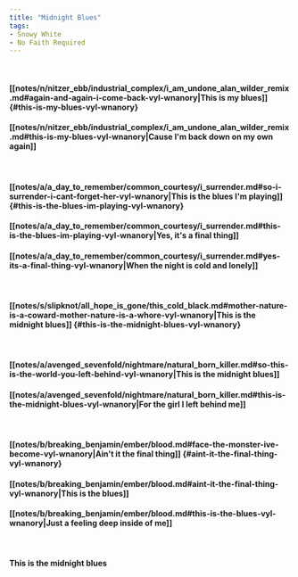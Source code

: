 ```yaml
---
title: "Midnight Blues"
tags:
- Snowy White
- No Faith Required
---
```

&nbsp;
#### [[notes/n/nitzer_ebb/industrial_complex/i_am_undone_alan_wilder_remix.md#again-and-again-i-come-back-vyl-wnanory|This is my blues]] {#this-is-my-blues-vyl-wnanory}
#### [[notes/n/nitzer_ebb/industrial_complex/i_am_undone_alan_wilder_remix.md#this-is-my-blues-vyl-wnanory|Cause I'm back down on my own again]]
&nbsp;
#### [[notes/a/a_day_to_remember/common_courtesy/i_surrender.md#so-i-surrender-i-cant-forget-her-vyl-wnanory|This is the blues I'm playing]] {#this-is-the-blues-im-playing-vyl-wnanory}
#### [[notes/a/a_day_to_remember/common_courtesy/i_surrender.md#this-is-the-blues-im-playing-vyl-wnanory|Yes, it's a final thing]]
#### [[notes/a/a_day_to_remember/common_courtesy/i_surrender.md#yes-its-a-final-thing-vyl-wnanory|When the night is cold and lonely]]
&nbsp;
#### [[notes/s/slipknot/all_hope_is_gone/this_cold_black.md#mother-nature-is-a-coward-mother-nature-is-a-whore-vyl-wnanory|This is the midnight blues]] {#this-is-the-midnight-blues-vyl-wnanory}
&nbsp;
#### [[notes/a/avenged_sevenfold/nightmare/natural_born_killer.md#so-this-is-the-world-you-left-behind-vyl-wnanory|This is the midnight blues]]
#### [[notes/a/avenged_sevenfold/nightmare/natural_born_killer.md#this-is-the-midnight-blues-vyl-wnanory|For the girl I left behind me]]
&nbsp;
#### [[notes/b/breaking_benjamin/ember/blood.md#face-the-monster-ive-become-vyl-wnanory|Ain't it the final thing]] {#aint-it-the-final-thing-vyl-wnanory}
#### [[notes/b/breaking_benjamin/ember/blood.md#aint-it-the-final-thing-vyl-wnanory|This is the blues]]
#### [[notes/b/breaking_benjamin/ember/blood.md#this-is-the-blues-vyl-wnanory|Just a feeling deep inside of me]]
&nbsp;
#### This is the midnight blues
